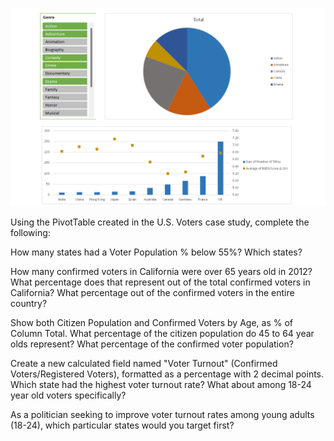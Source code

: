 
<p align="center">
    <img src="https://github.com/mathewqpmiller/Excel-PivotTables/blob/main/Images/Section5HomeworkPics/5.6HomeworkPic.png?w=1260">
</p>

Using the PivotTable created in the U.S. Voters case study, complete the following:

How many states had a Voter Population % below 55%? Which states?

How many confirmed voters in California were over 65 years old in 2012? What percentage does that represent out of the total confirmed voters in California? What percentage out of the confirmed voters in the entire country?

Show both Citizen Population and Confirmed Voters by Age, as % of Column Total. What percentage of the citizen population do 45 to 64 year olds represent? What percentage of the confirmed voter population?   

Create a new calculated field named "Voter Turnout" (Confirmed Voters/Registered Voters), formatted as a percentage with 2 decimal points. Which state had the highest voter turnout rate? What about among 18-24 year old voters specifically?

As a politician seeking to improve voter turnout rates among young adults (18-24), which particular states would you target first?